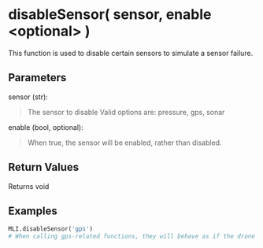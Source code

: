 # disableSensor( sensor, enable \<optional> )

This function is used to disable certain sensors to simulate a sensor failure.

## Parameters

sensor (str):
> The sensor to disable
> Valid options are: pressure, gps, sonar

enable (bool, optional):
> When true, the sensor will be enabled, rather than disabled.

## Return Values

Returns void

## Examples

```py
MLI.disableSensor('gps')
# When calling gps-related functions, they will behave as if the drone's gps is not present
```
